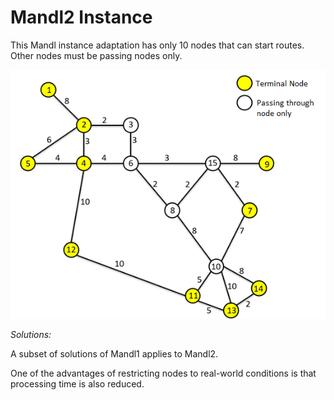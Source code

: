 # Mandl2 Instance

This Mandl instance adaptation has only 10 nodes that can start routes. Other nodes must be passing nodes only.

![](Mandl2.png)

*Solutions:*

A subset of solutions of Mandl1 applies to Mandl2. 

One of the advantages of restricting nodes to real-world conditions is that processing time is also reduced.
